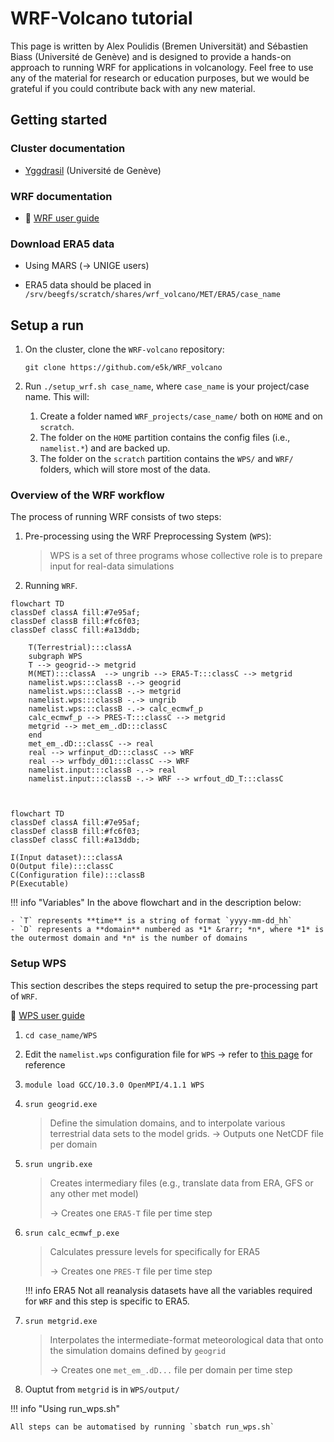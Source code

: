 # WRF-Volcano tutorial 

This page is written by Alex Poulidis (Bremen Universität) and Sébastien Biass (Université de Genève) and is designed to provide a hands-on approach to running WRF for applications in volcanology. Feel free to use any of the material for research or education purposes, but we would be grateful if you could contribute back with any new material.

## Getting started

### Cluster documentation

- [Yggdrasil](https://doc.eresearch.unige.ch/hpc/start) (Université de Genève)

### WRF documentation

- 📖 [WRF user guide](https://www2.mmm.ucar.edu/wrf/users/docs/user_guide_v4/v4.4/contents.html)

### Download ERA5 data 

- Using MARS (&rarr; UNIGE users)

- ERA5 data should be placed in `/srv/beegfs/scratch/shares/wrf_volcano/MET/ERA5/case_name`

## Setup a run 

1. On the cluster, clone the `WRF-volcano` repository:
   ```
   git clone https://github.com/e5k/WRF_volcano
   ```
2. Run `./setup_wrf.sh case_name`, where `case_name` is your project/case name. This will:

    1. Create a folder named `WRF_projects/case_name/` both on `HOME` and on `scratch`. 
    2. The folder on the `HOME` partition contains the config files (i.e., `namelist.*`) and are backed up.
    3. The folder on the `scratch` partition contains the `WPS/` and `WRF/` folders, which will store most of the data.

### Overview of the WRF workflow

The process of running WRF consists of two steps:

1. Pre-processing using the WRF Preprocessing System (`WPS`):
   
   > WPS is a set of three programs whose collective role is to prepare input for real-data simulations

2. Running `WRF`.

```mermaid
flowchart TD
classDef classA fill:#7e95af; 
classDef classB fill:#fc6f03;
classDef classC fill:#a13ddb;
 
    T(Terrestrial):::classA  
    subgraph WPS
    T --> geogrid--> metgrid 
    M(MET):::classA  --> ungrib --> ERA5-T:::classC --> metgrid 
    namelist.wps:::classB -.-> geogrid
    namelist.wps:::classB -.-> metgrid
    namelist.wps:::classB -.-> ungrib
    namelist.wps:::classB -.-> calc_ecmwf_p
    calc_ecmwf_p --> PRES-T:::classC --> metgrid
    metgrid --> met_em_.dD:::classC 
    end
    met_em_.dD:::classC --> real 
    real --> wrfinput_dD:::classC --> WRF
    real --> wrfbdy_d01:::classC --> WRF
    namelist.input:::classB -.-> real
    namelist.input:::classB -.-> WRF --> wrfout_dD_T:::classC

     
``` 

```mermaid
flowchart TD
classDef classA fill:#7e95af; 
classDef classB fill:#fc6f03;
classDef classC fill:#a13ddb;

I(Input dataset):::classA
O(Output file):::classC
C(Configuration file):::classB
P(Executable)
```

!!! info "Variables"
    In the above flowchart and in the description below:

    - `T` represents **time** is a string of format `yyyy-mm-dd_hh`
    - `D` represents a **domain** numbered as *1* &rarr; *n*, where *1* is the outermost domain and *n* is the number of domains


### Setup WPS 

This section describes the steps required to setup the pre-processing part of `WRF`.

📖 [WPS user guide](https://www2.mmm.ucar.edu/wrf/users/docs/user_guide_v4/v4.4/users_guide_chap3.html)

1. `cd case_name/WPS` 
2. Edit the `namelist.wps` configuration file for `WPS` &rarr; refer to [this page](setup_namelist_wps.md) for reference
3. `module load GCC/10.3.0 OpenMPI/4.1.1 WPS`
4. `srun geogrid.exe`

    > Define the simulation domains, and to interpolate various terrestrial data sets to the model grids.
    > &rarr; Outputs one NetCDF file per domain

5. `srun ungrib.exe`

    > Creates intermediary files (e.g., translate data from ERA, GFS or any other met model)
    >
    > &rarr; Creates one `ERA5-T` file per time step

6. `srun calc_ecmwf_p.exe` 
    
    > Calculates pressure levels for specifically for ERA5
    >
    > &rarr; Creates one `PRES-T` file per time step

    !!! info ERA5
        Not all reanalysis datasets have all the variables required for `WRF` and this step is specific to ERA5.


7. `srun metgrid.exe`
    
    > Interpolates the intermediate-format meteorological data that onto the simulation domains defined by `geogrid`
    > 
    > &rarr; Creates one `met_em_.dD...` file per domain per time step

8. Ouptut from `metgrid` is in `WPS/output/`

!!! info "Using run_wps.sh"

    All steps can be automatised by running `sbatch run_wps.sh`
